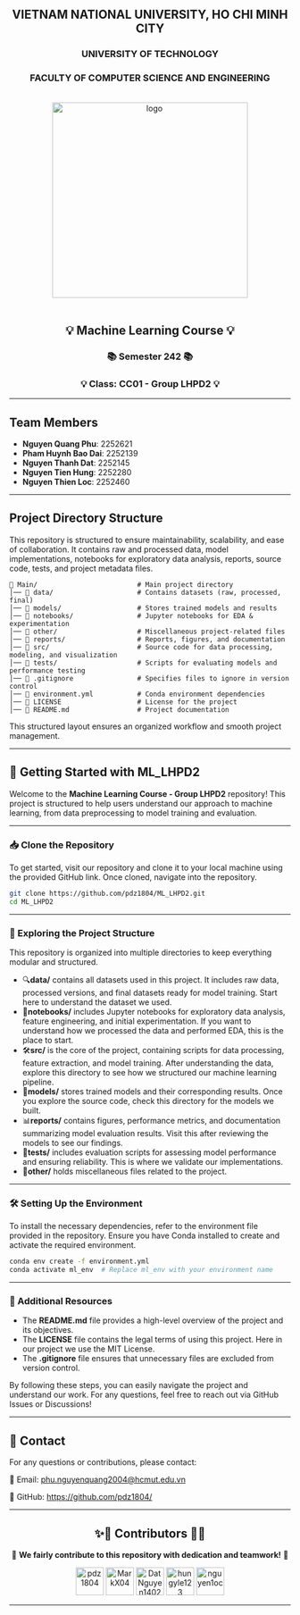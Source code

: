 <div align="center">
  <h2>VIETNAM NATIONAL UNIVERSITY, HO CHI MINH CITY</h2>
  <h3>UNIVERSITY OF TECHNOLOGY</h3>
  <h3>FACULTY OF COMPUTER SCIENCE AND ENGINEERING</h3>
  
  <br />
  
  <img src="https://hcmut.edu.vn/img/nhanDienThuongHieu/01_logobachkhoasang.png" alt="logo" style="width: 350px; height: auto;">
  
  <br />
  <br />
</div>

<h2 align="center">💡 Machine Learning Course 💡</h2>
<h3 align="center">📚 Semester 242 📚</h3>
<h3 align="center">💡 Class: CC01 - Group LHPD2 💡</h3>


<!-- ---

<h2 align="center">⚒️ Languages-Frameworks-Tools ⚒️</h2>

<div align="center">
  <img src="https://skillicons.dev/icons?i=python,vscode,github,git,md,stackoverflow,tensorflow" alt="Tools and Languages" />
</div> -->

---

## Team Members

- **Nguyen Quang Phu**: 2252621
- **Pham Huynh Bao Dai**: 2252139
- **Nguyen Thanh Dat**: 2252145
- **Nguyen Tien Hung**: 2252280
- **Nguyen Thien Loc**: 2252460

---

## Project Directory Structure

This repository is structured to ensure maintainability, scalability, and ease of collaboration. It contains raw and processed data, model implementations, notebooks for exploratory data analysis, reports, source code, tests, and project metadata files.

```
📂 Main/                         # Main project directory  
│── 📂 data/                     # Contains datasets (raw, processed, final)  
│── 📂 models/                   # Stores trained models and results  
│── 📂 notebooks/                # Jupyter notebooks for EDA & experimentation  
│── 📂 other/                    # Miscellaneous project-related files  
│── 📂 reports/                  # Reports, figures, and documentation  
│── 📂 src/                      # Source code for data processing, modeling, and visualization  
│── 📂 tests/                    # Scripts for evaluating models and performance testing  
│── 📜 .gitignore                # Specifies files to ignore in version control  
│── 📜 environment.yml           # Conda environment dependencies  
│── 📜 LICENSE                   # License for the project  
│── 📜 README.md                 # Project documentation  
```

This structured layout ensures an organized workflow and smooth project management.

---

## 🚀 Getting Started with ML_LHPD2

Welcome to the **Machine Learning Course - Group LHPD2** repository! This project is structured to help users understand our approach to machine learning, from data preprocessing to model training and evaluation.

---

### 📥 Clone the Repository

To get started, visit our repository and clone it to your local machine using the provided GitHub link. Once cloned, navigate into the repository.

```bash
git clone https://github.com/pdz1804/ML_LHPD2.git
cd ML_LHPD2
```

---

### 📂 Exploring the Project Structure

This repository is organized into multiple directories to keep everything modular and structured.

- 🔍**data/** contains all datasets used in this project. It includes raw data, processed versions, and final datasets ready for model training. Start here to understand the dataset we used.
- 📝**notebooks/** includes Jupyter notebooks for exploratory data analysis, feature engineering, and initial experimentation. If you want to understand how we processed the data and performed EDA, this is the place to start.
- 🛠️**src/** is the core of the project, containing scripts for data processing, feature extraction, and model training. After understanding the data, explore this directory to see how we structured our machine learning pipeline.
- 📜**models/** stores trained models and their corresponding results. Once you explore the source code, check this directory for the models we built.
- 📊**reports/** contains figures, performance metrics, and documentation summarizing model evaluation results. Visit this after reviewing the models to see our findings.
- 🧪**tests/** includes evaluation scripts for assessing model performance and ensuring reliability. This is where we validate our implementations.
- 📂**other/** holds miscellaneous files related to the project.

---

### 🛠️ Setting Up the Environment

To install the necessary dependencies, refer to the environment file provided in the repository. Ensure you have Conda installed to create and activate the required environment.

```bash
conda env create -f environment.yml
conda activate ml_env  # Replace ml_env with your environment name
```

---

### 📜 Additional Resources

- The **README.md** file provides a high-level overview of the project and its objectives.
- The **LICENSE** file contains the legal terms of using this project. Here in our project we use the MIT License.
- The **.gitignore** file ensures that unnecessary files are excluded from version control.

By following these steps, you can easily navigate the project and understand our work. For any questions, feel free to reach out via GitHub Issues or Discussions!

--- 

## 📧 **Contact**
For any questions or contributions, please contact:

📩 Email: phu.nguyenquang2004@hcmut.edu.vn

🔗 GitHub: https://github.com/pdz1804/

---

<h2 align="center">✨💟 Contributors 💟✨</h2>

<p align="center">
  💖 <strong>We fairly contribute to this repository with dedication and teamwork!</strong> 💖
</p>

<div align="center">
  <a href="https://github.com/pdz1804"><img src="https://avatars.githubusercontent.com/u/123137268?v=4" title="pdz1804" width="50" height="50"></a>
  <a href="https://github.com/MarkX04"><img src="https://avatars.githubusercontent.com/u/105540317?v=4" title="MarkX04" width="50" height="50"></a>
  <a href="https://github.com/DatNguyen1402"><img src="https://avatars.githubusercontent.com/u/137872945?v=4" title="DatNguyen1402" width="50" height="50"></a>
  <a href="https://github.com/hungyle123"><img src="https://avatars.githubusercontent.com/u/138371452?v=4" title="hungyle123" width="50" height="50"></a>
  <a href="https://github.com/nguyen1oc"><img src="https://avatars.githubusercontent.com/u/131537455?v=4" title="nguyen1oc" width="50" height="50"></a>
</div>

--- 